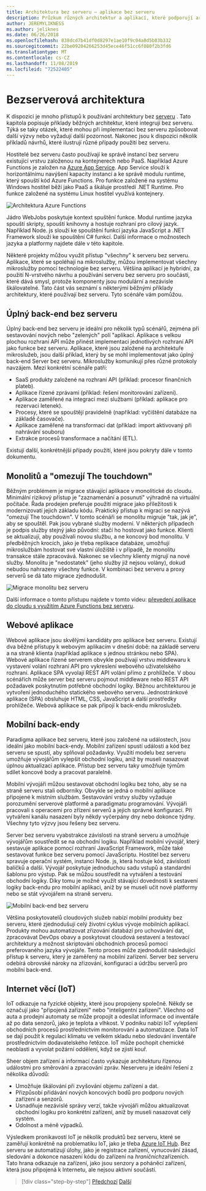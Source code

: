```yaml
---
title: Architektura bez serveru – aplikace bez serveru
description: Průzkum různých architektur a aplikací, které podporují architektury bez serveru, včetně webových aplikací, mobilních zařízení a IoT.
author: JEREMYLIKNESS
ms.author: jeliknes
ms.date: 06/26/2018
ms.openlocfilehash: 838dcd7b41df0d8297e1ae10f9c04a8d5b83b332
ms.sourcegitcommit: 22be09204266253d45ece46f51cc6f080f2b3fd6
ms.translationtype: MT
ms.contentlocale: cs-CZ
ms.lasthandoff: 11/08/2019
ms.locfileid: "72522405"
---
```

# <a name="serverless-architecture"></a>Bezserverová architektura

K dispozici je mnoho přístupů k používání architektury bez [serveru](https://azure.com/serverless) . Tato kapitola popisuje příklady běžných architektur, které integrují bez serveru. Týká se taky otázek, které mohou při implementaci bez serveru způsobovat další výzvy nebo vyžadují další pozornost. Nakonec jsou k dispozici několik příkladů návrhů, které ilustrují různé případy použití bez serveru.

Hostitelé bez serveru často používají ke správě instancí bez serveru existující vrstvu založenou na kontejnerech nebo PaaS. Například Azure Functions je založen na [Azure App Service](https://docs.microsoft.com/azure/app-service/). App Service slouží k horizontálnímu navýšení kapacity instancí a ke správě modulu runtime, který spouští kód Azure Functions. Pro funkce založené na systému Windows hostitel běží jako PaaS a škáluje prostředí .NET Runtime. Pro funkce založené na systému Linux hostitel využívá kontejnery.

![Architektura Azure Functions](./media/azure-functions-architecture.png)

Jádro WebJobs poskytuje kontext spuštění funkce. Modul runtime jazyka spouští skripty, spouští knihovny a hostuje rozhraní pro cílový jazyk. Například Node. js slouží ke spouštění funkcí jazyka JavaScript a .NET Framework slouží ke spouštění C# funkcí. Další informace o možnostech jazyka a platformy najdete dále v této kapitole.

Některé projekty můžou využít přístup "všechny" k serveru bez serveru. Aplikace, které se spoléhají na mikroslužby, můžou implementovat všechny mikroslužby pomocí technologie bez serveru. Většina aplikací je hybridní, za použití N-vrstvého návrhu a používání serveru bez serveru pro součásti, které dává smysl, protože komponenty jsou modulární a nezávisle škálovatelné. Tato část vás seznámí s některými běžnými příklady architektury, které používají bez serveru. Tyto scénáře vám pomůžou.

## <a name="full-serverless-back-end"></a>Úplný back-end bez serveru

Úplný back-end bez serveru je ideální pro několik typů scénářů, zejména při sestavování nových nebo "zelených" polí "aplikací. Aplikace s velkou plochou rozhraní API může přinést implementaci jednotlivých rozhraní API jako funkce bez serveru. Aplikace, které jsou založené na architektuře mikroslužeb, jsou další příklad, který by se mohl implementovat jako úplný back-end Server bez serveru. Mikroslužby komunikují přes různé protokoly navzájem. Mezi konkrétní scénáře patří:

- SaaS produkty založené na rozhraní API (příklad: procesor finančních plateb).
- Aplikace řízené zprávami (příklad: řešení monitorování zařízení).
- Aplikace zaměřené na integraci mezi službami (příklad: aplikace pro rezervaci letenek).
- Procesy, které se spouštějí pravidelně (například: vyčištění databáze na základě časovače).
- Aplikace zaměřené na transformaci dat (příklad: import aktivovaný při nahrávání souboru)
- Extrakce procesů transformace a načítání (ETL).

Existují další, konkrétnější případy použití, které jsou pokryty dále v tomto dokumentu.

## <a name="monoliths-and-starving-the-beast"></a>Monolitů a "omezují The touchdown"

Běžným problémem je migrace stávající aplikace v monolitické do cloudu. Minimální rizikový přístup je "zaznamenání a posunutí" výhradně na virtuální počítače. Řada prodejen preferuje použití migrace jako příležitosti k modernizovatí jejich základu kódu. Praktický přístup k migraci se nazývá "omezují The touchdown". V tomto scénáři se monolitu migruje "tak, jak je", aby se spouštěl. Pak jsou vybrané služby moderní. V některých případech je podpis služby stejný jako původní: stačí ho hostovat jako funkce. Klienti se aktualizují, aby používali novou službu, a ne koncový bod monolitu. V předběžných krocích, jako je třeba replikace databáze, umožňují mikroslužbám hostovat své vlastní úložiště i v případě, že monolitu transakce stále zpracovává. Nakonec se všechny klienty migrují na nové služby. Monolitu je "nedostatek" (jeho služby již nejsou volány), dokud nebudou nahrazeny všechny funkce. V kombinaci bez serveru a proxy serverů se dá tato migrace zjednodušit.

![Migrace monolitu bez serveru](./media/serverless-monolith-migration.png)

Další informace o tomto přístupu najdete v tomto videu: [převedení aplikace do cloudu s využitím Azure Functions bez serveru](https://channel9.msdn.com/Events/Connect/2017/E102).

## <a name="web-apps"></a>Webové aplikace

Webové aplikace jsou skvělými kandidáty pro aplikace bez serveru. Existují dva běžné přístupy k webovým aplikacím v dnešní době: na základě serveru a na straně klienta (například aplikace s jednou stránkou nebo SPA). Webové aplikace řízené serverem obvykle používají vrstvu middlewaru k vystavení volání rozhraní API pro vykreslení webového uživatelského rozhraní. Aplikace SPA vyvolají REST API volání přímo z prohlížeče. V obou scénářích může server bez serveru pojmout middleware nebo REST API požadavek poskytnutím potřebné obchodní logiky. Běžnou architekturou je vytvoření jednoduchého statického webového serveru. Jednostránkové aplikace (SPA) obsluhuje HTML, CSS, JavaScript a další prostředky prohlížeče. Webová aplikace se pak připojí k back-endu mikroslužeb.

## <a name="mobile-back-ends"></a>Mobilní back-endy

Paradigma aplikace bez serveru, které jsou založené na událostech, jsou ideální jako mobilní back-endy. Mobilní zařízení spustí události a kód bez serveru se spustí, aby splňoval požadavky. Využití modelu bez serveru umožňuje vývojářům vylepšit obchodní logiku, aniž by museli nasazovat úplnou aktualizaci aplikace. Přístup bez serveru taky umožňuje týmům sdílet koncové body a pracovat paralelně.

Mobilní vývojáři můžou sestavovat obchodní logiku bez toho, aby se na straně serveru stali odborníky. Obvykle se jedná o mobilní aplikace připojené k místním službám. Sestavování vrstvy služby vyžaduje porozumění serverové platformě a paradigmatu programování. Vývojáři pracovali s operacemi pro zřízení serverů a jejich správné konfiguraci. Při vytváření kanálu nasazení byly někdy vyčerpány dny nebo dokonce týdny. Všechny tyto výzvy jsou řešeny bez serveru.

Server bez serveru vyabstrakce závislosti na straně serveru a umožňuje vývojářům soustředit se na obchodní logiku. Například mobilní vývojář, který sestavuje aplikace pomocí rozhraní JavaScript Framework, může také sestavovat funkce bez serveru pomocí JavaScriptu. Hostitel bez serveru spravuje operační systém, instanci Node. js, která hostuje kód, závislosti balíčků a další. Vývojář poskytuje jednoduchou sadu vstupů a standardní šablonu pro výstup. Pak se můžou soustředit na vytváření a testování obchodní logiky. Díky tomu je možné využít stávající dovednosti k sestavení logiky back-endu pro mobilní aplikaci, aniž by se museli učit nové platformy nebo se stát vývojářem na straně serveru.

![Mobilní back-end bez serveru](./media/serverless-mobile-backend.png)

Většina poskytovatelů cloudových služeb nabízí mobilní produkty bez serveru, které zjednodušují celý životní cyklus vývoje mobilních aplikací. Produkty mohou automatizovat zřizování databází pro uchovávání dat, zpracovávat DevOps obavy a poskytovat cloudová sestavení a testovací architektury a možnost skriptování obchodních procesů pomocí preferovaného jazyka vývojáře. Tento proces může zjednodušit následující přístup k serveru, který je zaměřený na mobilní zařízení. Server bez serveru odebírá obrovské nároky na zřizování, konfiguraci a údržbu serverů pro mobilní back-end.

## <a name="internet-of-things-iot"></a>Internet věcí (IoT)

IoT odkazuje na fyzické objekty, které jsou propojeny společně. Někdy se označují jako "připojená zařízení" nebo "inteligentní zařízení". Všechno od auta a prodejní automaty se může propojit a odesílat informace od inventáře až po data senzorů, jako je teplota a vlhkost. V podniku nabízí IoT vylepšení obchodních procesů prostřednictvím monitorování a automatizace. Data IoT se dají použít k regulaci klimatu ve velkém skladu nebo sledování inventáře prostřednictvím dodavatelského řetězce. IoT může pochopit chemické neoblasti a vyvolat požární oddělení, když se zjistí kouř.

Sheer objem zařízení a informací často vykazuje architekturu řízenou událostmi pro směrování a zpracování zpráv. Neserveru je ideální řešení z několika důvodů:

- Umožňuje škálování při zvyšování objemu zařízení a dat.
- Přizpůsobí přidávání nových koncových bodů pro podporu nových zařízení a senzorů.
- Usnadňuje nezávislé správy verzí, takže vývojáři můžou aktualizovat obchodní logiku pro konkrétní zařízení, aniž by museli nasazovat celý systém.
- Odolnost a méně výpadků.

Výsledkem pronikavostí IoT je několik produktů bez serveru, které se zaměřují konkrétně na problematiku IoT, jako je třeba [Azure IoT Hub](https://docs.microsoft.com/azure/iot-hub). Bez serveru se automatizují úlohy, jako je registrace zařízení, vynucování zásad, sledování a dokonce nasazení kódu do zařízení na *hraničních*zařízeních. Tato hrana odkazuje na zařízení, jako jsou senzory a poháněcí zařízení, která jsou připojená k Internetu, ale nejsou aktivní součástí.

>[!div class="step-by-step"]
>[Předchozí](architecture-approaches.md)
>[Další](serverless-architecture-considerations.md)
